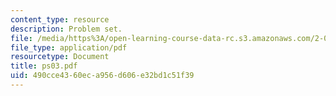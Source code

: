 ```yaml
---
content_type: resource
description: Problem set.
file: /media/https%3A/open-learning-course-data-rc.s3.amazonaws.com/2-004-systems-modeling-and-control-ii-fall-2007/490cce4360eca956d606e32bd1c51f39_ps03.pdf
file_type: application/pdf
resourcetype: Document
title: ps03.pdf
uid: 490cce43-60ec-a956-d606-e32bd1c51f39
---
```

